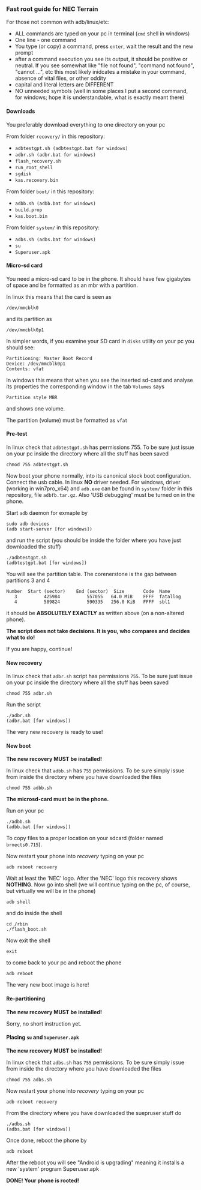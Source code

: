 ### Fast root guide for NEC Terrain

For those not common with adb/linux/etc:
* ALL commands are typed on your pc in terminal (`cmd` shell in windows)
* One line - one command
* You type (or copy) a command, press `enter`, wait the result and the new prompt
* after a command execution you see its output, it should be positive or neutral. If you see somewhat like "file not found", "command not found", "cannot ...", etc this most likely inidcates a mistake in your command, absence of vital files, or other oddity
* capital and literal letters are DIFFERENT
* NO unneeded symbols (well in some places I put a second command, for windows; hope it is understandable, what is exactly meant there)

#### Downloads

You preferably download everything to one directory on your pc

From folder `recovery/` in this repository:
* `adbtestgpt.sh (adbtestgpt.bat for windows)`
* `adbr.sh (adbr.bat for windows)`
* `flash_recovery.sh`
* `run_root_shell`
* `sgdisk`
* `kas.recovery.bin`

From folder `boot/` in this repository:

* `adbb.sh (adbb.bat for windows)`
* `build.prop`
* `kas.boot.bin`

From folder `system/` in this repository:

* `adbs.sh (adbs.bat for windows)`
* `su`
* `Superuser.apk`

#### Micro-sd card

You need a micro-sd card to be in the phone. It should have few gigabytes of space and be formatted as an mbr with a partition.

In linux this means that the card is seen as
```
/dev/mmcblk0
```
and its partition as
```
/dev/mmcblk0p1
```
In simpler words, if you examine your SD card in `disks` utility on your pc you should see:
```
Partitioning: Master Boot Record
Device: /dev/mmcblk0p1
Contents: vfat
```

In windows this means that when you see the inserted sd-card and analyse its properties the corresponding window in the tab `Volumes` says
```
Partition style MBR
```
and shows one volume.

The partition (volume) must be formatted as `vfat`

#### Pre-test

In linux check that `adbtestgpt.sh` has permissions 755. To be sure just issue on your pc inside the directory
where all the stuff has been saved
```
chmod 755 adbtestgpt.sh
```
Now boot your phone normally, into its canonical stock boot configuration. Connect the usb cable. In linux **NO** driver needed. For windows, driver (working in win7pro_x64) and `adb.exe` can be found in `system/` folder in this repository, file `adbfb.tar.gz`.
Also 'USB debugging' must be turned on in the phone.

Start `adb` daemon for exmaple by
```
sudo adb devices
(adb start-server [for windows])
```
and run the script (you should be inside the folder where you have just downloaded the stuff)
```
./adbtestgpt.sh
(adbtestgpt.bat [for windows])
```
You will see the partition table. The corenerstone is the gap between partitions 3 and 4
```
Number  Start (sector)    End (sector)  Size       Code  Name
   3          425984          557055   64.0 MiB    FFFF  fatallog
   4          589824          590335   256.0 KiB   FFFF  sbl1
```
it should be **ABSOLUTELY EXACTLY** as written above (on a non-altered phone).

**The script does not take decisions. It is you, who compares and decides what to do!**

If you are happy, continue!

#### New recovery

In linux check that `adbr.sh` script has permissions `755`. To be sure just issue on your pc inside the directory where all the stuff has been saved
```
chmod 755 adbr.sh
```
Run the script
```
./adbr.sh
(adbr.bat [for windows])
```
The very new recovery is ready to use!

#### New boot

**The new recovery MUST be installed!**

In linux check that `adbb.sh` has `755` permissions. To be sure simply issue from inside the directory where you have downloaded the files
```
chmod 755 adbb.sh
```
**The microsd-card must be __in__ the phone.**

Run on your pc
```
./adbb.sh
(adbb.bat [for windows])
```
To copy files to a proper location on your sdcard (folder named `brnects0.715`).

Now restart your phone into *recovery* typing on your pc
```
adb reboot recovery
```
Wait at least the 'NEC' logo. After the 'NEC' logo this recovery shows **NOTHING**. Now go into shell (we will continue typing on the pc, of course, but virtually we will be in the phone)
```
adb shell
```
and do inside the shell
```
cd /rbin
./flash_boot.sh
```
Now exit the shell
```
exit
```
to come back to your pc and reboot the phone
```
adb reboot
```
The very new boot image is here!

#### Re-partitioning

**The new recovery MUST be installed!**

Sorry, no short instruction yet.

#### Placing `su` and `Superuser.apk`

**The new recovery MUST be installed!**

In linux check that `adbs.sh` has `755` permissions. To be sure simply issue from inside the directory where you have downloaded the files
```
chmod 755 adbs.sh
```
Now restart your phone into *recovery* typing on your pc
```
adb reboot recovery
```
From the directory where you have downloaded the suepruser stuff do
```
./adbs.sh
(adbs.bat [for windows])
```
Once done, reboot the phone by
```
adb reboot
```
After the reboot you will see "Android is upgrading" meaning it installs a new 'system' program Superuser.apk

**DONE! Your phone is rooted!**
